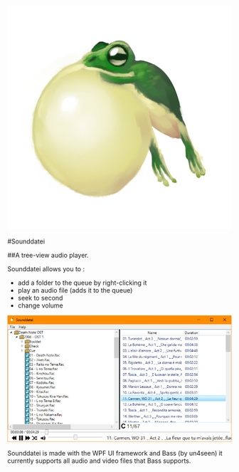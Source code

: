 ![sounddatei logo](/github/images/logo.png)

#Sounddatei

##A tree-view audio player.

Sounddatei allows you to :
- add a folder to the queue by right-clicking it
- play an audio file (adds it to the queue)
- seek to second
- change volume 

![sounddatei logo](/github/images/image.png)

Sounddatei is made with the WPF UI framework and Bass (by un4seen) it currently supports all audio and video files that Bass supports.